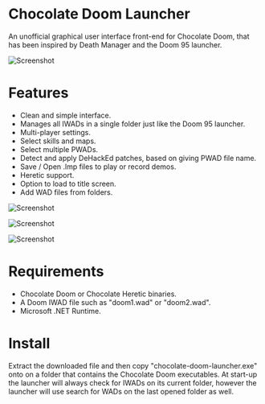 Chocolate Doom Launcher
=======================
An unofficial graphical user interface front-end for Chocolate Doom, that has been inspired by Death Manager
and the Doom 95 launcher.

![Screenshot](https://raw.githubusercontent.com/mylesthaiss/Chocolate-Doom-Launcher/master/Screenshots/Start_Up.png)

Features
========
- Clean and simple interface.
- Manages all IWADs in a single folder just like the Doom 95 launcher.
- Multi-player settings.
- Select skills and maps.
- Select multiple PWADs.
- Detect and apply DeHackEd patches, based on giving PWAD file name.
- Save / Open .lmp files to play or record demos.
- Heretic support.
- Option to load to title screen.
- Add WAD files from folders.

![Screenshot](https://raw.githubusercontent.com/mylesthaiss/Chocolate-Doom-Launcher/master/Screenshots/Deathmatch.png)

![Screenshot](https://raw.githubusercontent.com/mylesthaiss/Chocolate-Doom-Launcher/master/Screenshots/Mods.png)

![Screenshot](https://raw.githubusercontent.com/mylesthaiss/Chocolate-Doom-Launcher/master/Screenshots/Record_Demo.png)

Requirements
============
- Chocolate Doom or Chocolate Heretic binaries.
- A Doom IWAD file such as "doom1.wad" or "doom2.wad".
- Microsoft .NET Runtime.

Install
=======
Extract the downloaded file and then copy "chocolate-doom-launcher.exe" onto on a folder that contains 
the Chocolate Doom executables. At start-up the launcher will always check for IWADs on its current folder, 
however the launcher will use search for WADs on the last opened folder as well.